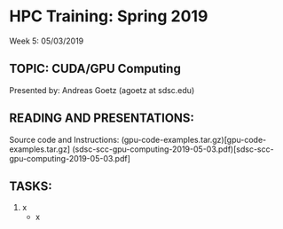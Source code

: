# HPC Training:  Spring 2019
 Week 5: 05/03/2019

## TOPIC:  CUDA/GPU Computing
Presented by: Andreas Goetz (agoetz  at  sdsc.edu)

## READING AND PRESENTATIONS:

Source code and Instructions:
(gpu-code-examples.tar.gz)[gpu-code-examples.tar.gz]
(sdsc-scc-gpu-computing-2019-05-03.pdf)[sdsc-scc-gpu-computing-2019-05-03.pdf]

## TASKS:
1. x
    - x


